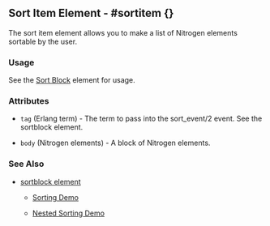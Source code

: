 
 
## Sort Item Element - #sortitem {}

  The sort item element allows you to make a list of Nitrogen elements sortable by the user.

### Usage

   See the [Sort Block](sortblock.md) element for usage.

### Attributes

   * `tag` (Erlang term) - The term to pass into the sort_event/2 event. See the sortblock element.

   * `body` (Nitrogen elements) - A block of Nitrogen elements.

### See Also

 *  [sortblock element](./sortblock.md)

	*  [Sorting Demo](http://nitrogenproject.com/demos/sorting1)

	*  [Nested Sorting Demo](http://nitrogenproject.com/demos/sorting2)

 
